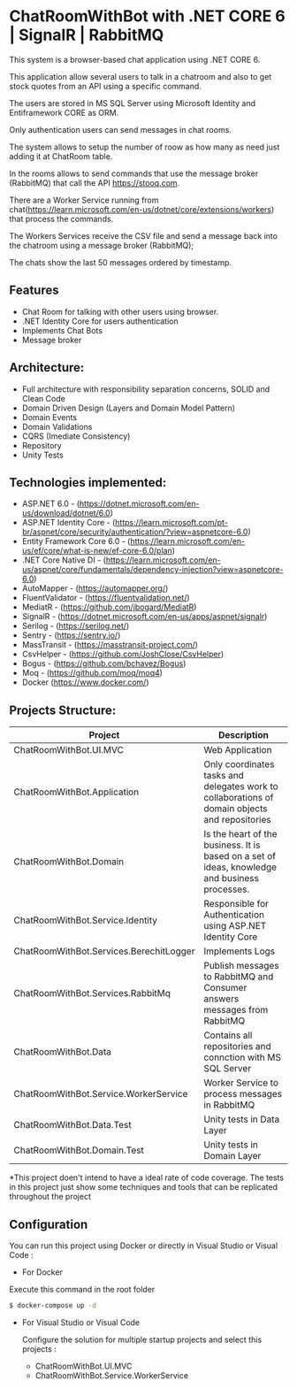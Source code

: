 # ChatRoomWithBot with .NET CORE 6 | SignalR | RabbitMQ
This system is a browser-based chat application using .NET CORE 6.

This application allow several users to talk in a chatroom and also to get stock quotes from an API using a specific command.

The users are stored in MS SQL Server using Microsoft Identity and Entiframework CORE as ORM. 

Only authentication users can send messages in chat rooms. 

The system allows to setup the number of roow as how many as need just adding it at ChatRoom table. 

In the rooms allows to send commands that use the message broker (RabbitMQ) that call the API https://stooq.com.

There are a Worker Service running from chat(https://learn.microsoft.com/en-us/dotnet/core/extensions/workers) that process the commands. 

The Workers Services receive the CSV file and send a message back into the chatroom using a message broker (RabbitMQ); 

The chats show the last 50 messages ordered by timestamp. 


## Features
  - Chat Room for talking with other users using browser. 
  - .NET Identity Core for users authentication
  - Implements Chat Bots
  - Message broker
  
## Architecture:

- Full architecture with responsibility separation concerns, SOLID and Clean Code
- Domain Driven Design (Layers and Domain Model Pattern)
- Domain Events
- Domain Validations
- CQRS (Imediate Consistency)
- Repository
- Unity Tests
  


## Technologies implemented:

- ASP.NET 6.0 - (https://dotnet.microsoft.com/en-us/download/dotnet/6.0)
- ASP.NET Identity Core - (https://learn.microsoft.com/pt-br/aspnet/core/security/authentication/?view=aspnetcore-6.0)
- Entity Framework Core 6.0 - (https://learn.microsoft.com/en-us/ef/core/what-is-new/ef-core-6.0/plan)
- .NET Core Native DI - (https://learn.microsoft.com/en-us/aspnet/core/fundamentals/dependency-injection?view=aspnetcore-6.0)
- AutoMapper - (https://automapper.org/)
- FluentValidator - (https://fluentvalidation.net/) 
- MediatR - (https://github.com/jbogard/MediatR)
- SignalR - (https://dotnet.microsoft.com/en-us/apps/aspnet/signalr)
- Serilog - (https://serilog.net/) 
- Sentry - (https://sentry.io/)
- MassTransit - (https://masstransit-project.com/)
- CsvHelper - (https://github.com/JoshClose/CsvHelper)
- Bogus - (https://github.com/bchavez/Bogus)
- Moq - (https://github.com/moq/moq4)
- Docker (https://www.docker.com/)


## Projects Structure:

| Project | Description |
| ------ | ------ |
| ChatRoomWithBot.UI.MVC | Web Application  |
| ChatRoomWithBot.Application | Only coordinates tasks and delegates work to collaborations of domain objects and repositories  |
| ChatRoomWithBot.Domain | Is the heart of the business. It is based on a set of ideas, knowledge and business processes.  |
| ChatRoomWithBot.Service.Identity | Responsible for Authentication using ASP.NET Identity Core  |
| ChatRoomWithBot.Services.BerechitLogger | Implements Logs   |
| ChatRoomWithBot.Services.RabbitMq | Publish messages to RabbitMQ and Consumer answers messages from RabbitMQ   |
| ChatRoomWithBot.Data | Contains all repositories and connction with MS SQL Server   |
| ChatRoomWithBot.Service.WorkerService | Worker Service to process messages in RabbitMQ   |
| ChatRoomWithBot.Data.Test | Unity tests in Data Layer   |
| ChatRoomWithBot.Domain.Test | Unity tests in Domain Layer   |


*This project doen't intend to have a ideal rate of code coverage. The tests in this project just show some techniques and tools that can be replicated throughout the project

## Configuration

You can run this project using Docker or directly in Visual Studio or Visual Code :

  - For Docker
  
  Execute this command in the root folder
  
  ```sh
  $ docker-compose up -d 
  ```
  
- For Visual Studio or Visual Code
  
  Configure the solution for multiple startup projects and select this projects :
    - ChatRoomWithBot.UI.MVC
    - ChatRoomWithBot.Service.WorkerService